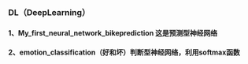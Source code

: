 ### DL（DeepLearning）
#### 1、My_first_neural_network_bikeprediction 这是预测型神经网络
#### 2、emotion_classification（好和坏）判断型神经网络，利用softmax函数
